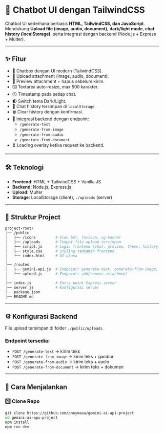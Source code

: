 # 🤖 Chatbot UI dengan TailwindCSS

Chatbot UI sederhana berbasis **HTML, TailwindCSS, dan JavaScript**.  
Mendukung **Upload file (image, audio, document)**, **dark/light mode**, **chat history (localStorage)**, serta integrasi dengan backend (Node.js + Express + Multer).

---

## ✨ Fitur

- 💬 Chatbox dengan UI modern (TailwindCSS).
- 📂 Upload attachment (image, audio, document).
- 🔄 Preview attachment + hapus sebelum kirim.
- ⌨️ Textarea auto-resize, max 500 karakter.
- 🕒 Timestamp pada setiap chat.
- 🌓 Switch tema Dark/Light.
- 💾 Chat history tersimpan di `localStorage`.
- 🗑️ Clear history dengan konfirmasi.
- 📡 Integrasi backend dengan endpoint:
  - `/generate-text`
  - `/generate-from-image`
  - `/generate-from-audio`
  - `/generate-from-document`
- ⏳ Loading overlay ketika request ke backend.

---

## 🛠️ Teknologi

- **Frontend**: HTML + TailwindCSS + Vanilla JS  
- **Backend**: Node.js, Express.js  
- **Upload**: Multer  
- **Storage**: LocalStorage (client), `./uploads` (server)  

---

## 📂 Struktur Project

```bash
project-root/
│── /public
│   ├── /icons         # Icon bot, favicon, og-banner
│   ├── /uploads       # Tempat file upload tersimpan
│   ├── script.js      # Logic frontend (chat, preview, theme, history)
│   ├── style.css      # Styling tambahan frontend
│   └── index.html     # UI utama
│
│── /routes
│   ├── gemini-api.js  # Endpoint: generate-text, generate-from-image, generate-from-audio, generate-from-document
│   └── upload.js      # Endpoint: add/remove attachment
│
│── index.js           # Entry point Express server
│── server.js          # Konfigurasi server
│── package.json
│── README.md
```

---

## ⚙️ Konfigurasi Backend

File upload tersimpan di folder `./public/uploads`.  

### Endpoint tersedia:
- `POST /generate-text` → kirim teks
- `POST /generate-from-image` → kirim teks + gambar
- `POST /generate-from-audio` → kirim teks + audio
- `POST /generate-from-document` → kirim teks + dokumen

---

## 🚀 Cara Menjalankan

### 1️⃣ Clone Repo
```bash
git clone https://github.com/pneymaaa/gemini-ai-api-project
cd gemini-ai-api-project
npm install
npm run dev